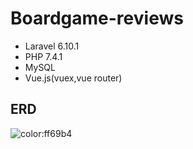 # Boardgame-reviews
- Laravel 6.10.1
- PHP 7.4.1
- MySQL
- Vue.js(vuex,vue router)

## ERD

![color:ff69b4](https://github.com/Kobatai/boardgame-reviews/blob/master/boardgame-reviews/er.svg)
